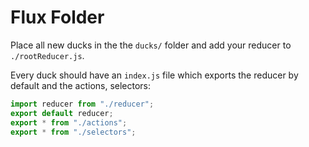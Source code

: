 # Flux Folder

Place all new ducks in the the `ducks/` folder and add your reducer to `./rootReducer.js`.

Every duck should have an `index.js` file which exports the reducer by default and the actions, selectors:

```js
import reducer from "./reducer";
export default reducer;
export * from "./actions";
export * from "./selectors";
```
